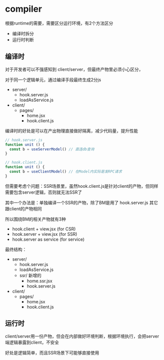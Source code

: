 # compiler

根据runtime的需要，需要区分运行环境，有2个方法区分

- 编译时拆分
- 运行时判断


## 编译时

对于开发者可以不强感知到 client/server，但最终产物里必须小心区分，

对于同一个逻辑单元，通过编译手段最终生成2分js

- server/
  - hook.server.js
  - loadAsService.js
- client/
  - pages/
    - home.jsx
    - hook.client.js

编译时的好处是可以在产出物理直接做好隔离，减少代码量，提升性能

```javascript
// hook.server.js
function unit () {
  const b = useServerModel() // 直连db查询 
}

// hook.client.js
function unit () {
  const b = useClientModel() // 在Model内实际是发RPC请求
}
```

但需要考虑个问题：SSR场景里，虽然hook.client.js是针对client的产物，但同样需要包含server逻辑，否则就无法SSR了

其中一个办法是：单独编译一个SSR的产物，除了BM是用了 hook.server.js 其它跟client的产物相同

所以围绕BM的相关产物就有3种

- hook.client + view.jsx (for CSR)
- hook.server + view.jsx (for SSR)
- hook.server as service (for service)

最终结构：

- server/
  - hook.server.js
  - loadAsService.js
  - ssr/  新增的
    - home.ssr.jsx
    - hook.server.js
- client/
  - pages/
    - home.jsx
    - hook.client.js

## 运行时

client/server用一份产物，但会在内部做好环境判断，根据环境执行，会把server端逻辑暴露到client，不安全

好处是逻辑简单，而且SSR场景下可能够直接使用
